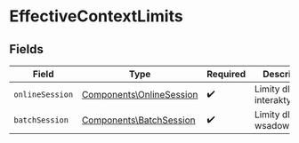 # EffectiveContextLimits


## Fields

| Field                                                                | Type                                                                 | Required                                                             | Description                                                          |
| -------------------------------------------------------------------- | -------------------------------------------------------------------- | -------------------------------------------------------------------- | -------------------------------------------------------------------- |
| `onlineSession`                                                      | [Components\OnlineSession](../../Models/Components/OnlineSession.md) | :heavy_check_mark:                                                   | Limity dla sesji interaktywnych.                                     |
| `batchSession`                                                       | [Components\BatchSession](../../Models/Components/BatchSession.md)   | :heavy_check_mark:                                                   | Limity dla sesji wsadowych.                                          |
